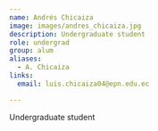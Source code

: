 ```yaml
---
name: Andrés Chicaiza
image: images/andres_chicaiza.jpg
description: Undergraduate student
role: undergrad
group: alum
aliases:
  - A. Chicaiza
links:
  email: luis.chicaiza04@epn.edu.ec

---
```


Undergraduate student
